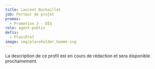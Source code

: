 ```yaml
---
title: Laurent Buchaillat
job: Porteur de projet
promos:
  - Promotion 3 - DIG
role: agent-public
defis:
  - PlaniPref
image: img/placeholder_homme.svg
---
```


La description de ce profil est en cours de rédaction et sera disponible prochainement.
